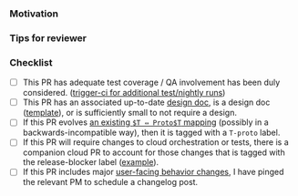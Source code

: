 <!--
Describe the contents of the PR briefly but completely.

If you write detailed commit messages, it is acceptable to copy/paste them
here, or write "see commit messages for details." If there is only one commit
in the PR, GitHub will have already added its commit message above.
-->

### Motivation

<!--
Which of the following best describes the motivation behind this PR?

  * This PR fixes a recognized bug.

    [Ensure issue is linked somewhere.]

  * This PR adds a known-desirable feature.

    [Ensure issue is linked somewhere.]

  * This PR fixes a previously unreported bug.

    [Describe the bug in detail, as if you were filing a bug report.]

  * This PR adds a feature that has not yet been specified.

    [Write a brief specification for the feature, including justification
     for its inclusion in Materialize, as if you were writing the original
     feature specification.]

   * This PR refactors existing code.

    [Describe what was wrong with the existing code, if it is not obvious.]
-->

### Tips for reviewer

<!--
Leave some tips for your reviewer, like:

    * The diff is much smaller if viewed with whitespace hidden.
    * [Some function/module/file] deserves extra attention.
    * [Some function/module/file] is pure code movement and only needs a skim.

Delete this section if no tips.
-->

### Checklist

- [ ] This PR has adequate test coverage / QA involvement has been duly considered. ([trigger-ci for additional test/nightly runs](https://trigger-ci.dev.materialize.com/))
- [ ] This PR has an associated up-to-date [design doc](https://github.com/MaterializeInc/materialize/blob/main/doc/developer/design/README.md), is a design doc ([template](https://github.com/MaterializeInc/materialize/blob/main/doc/developer/design/00000000_template.md)), or is sufficiently small to not require a design.
  <!-- Reference the design in the description. -->
- [ ] If this PR evolves [an existing `$T ⇔ Proto$T` mapping](https://github.com/MaterializeInc/materialize/blob/main/doc/developer/command-and-response-binary-encoding.md) (possibly in a backwards-incompatible way), then it is tagged with a `T-proto` label.
- [ ] If this PR will require changes to cloud orchestration or tests, there is a companion cloud PR to account for those changes that is tagged with the release-blocker label ([example](https://github.com/MaterializeInc/cloud/pull/5021)).
  <!-- Ask in #team-cloud on Slack if you need help preparing the cloud PR. -->
- [ ] If this PR includes major [user-facing behavior changes](https://github.com/MaterializeInc/materialize/blob/main/doc/developer/guide-changes.md#what-changes-require-a-release-note), I have pinged the relevant PM to schedule a changelog post.
